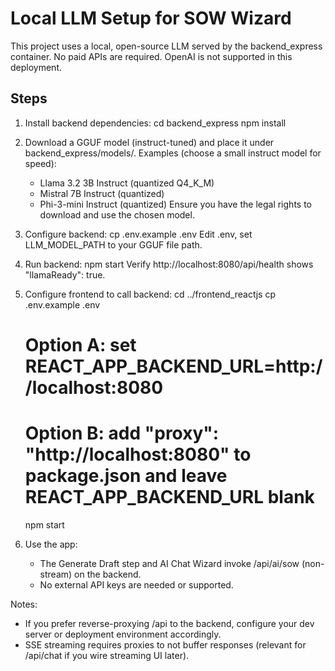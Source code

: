 # Local LLM Setup for SOW Wizard

This project uses a local, open-source LLM served by the backend_express container. No paid APIs are required. OpenAI is not supported in this deployment.

## Steps

1) Install backend dependencies:
   cd backend_express
   npm install

2) Download a GGUF model (instruct-tuned) and place it under backend_express/models/.
   Examples (choose a small instruct model for speed):
   - Llama 3.2 3B Instruct (quantized Q4_K_M)
   - Mistral 7B Instruct (quantized)
   - Phi-3-mini Instruct (quantized)
   Ensure you have the legal rights to download and use the chosen model.

3) Configure backend:
   cp .env.example .env
   Edit .env, set LLM_MODEL_PATH to your GGUF file path.

4) Run backend:
   npm start
   Verify http://localhost:8080/api/health shows "llamaReady": true.

5) Configure frontend to call backend:
   cd ../frontend_reactjs
   cp .env.example .env
   # Option A: set REACT_APP_BACKEND_URL=http://localhost:8080
   # Option B: add "proxy": "http://localhost:8080" to package.json and leave REACT_APP_BACKEND_URL blank
   npm start

6) Use the app:
   - The Generate Draft step and AI Chat Wizard invoke /api/ai/sow (non-stream) on the backend.
   - No external API keys are needed or supported.

Notes:
- If you prefer reverse-proxying /api to the backend, configure your dev server or deployment environment accordingly.
- SSE streaming requires proxies to not buffer responses (relevant for /api/chat if you wire streaming UI later).
